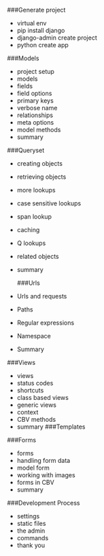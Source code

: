 ###Generate project

- virtual env
- pip install django
- django-admin create project
- python create app

###Models

- project setup
- models
- fields
- field options
- primary keys
- verbose name
- relationships
- meta options
- model methods
- summary

###Queryset

- creating objects
- retrieving objects
- more lookups
- case sensitive lookups
- span lookup
- caching
- Q lookups
- related objects
- summary

  ###Urls

- Urls and requests
- Paths
- Regular expressions
- Namespace
- Summary

###Views

- views
- status codes
- shortcuts
- class based views
- generic views
- context
- CBV methods
- summary
  ###Templates

###Forms

- forms
- handling form data
- model form
- working with images
- forms in CBV
- summary

###Development Process

- settings
- static files
- the admin
- commands
- thank you

